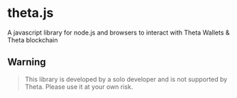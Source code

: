 # theta.js
A javascript library for node.js and browsers to interact with Theta Wallets & Theta blockchain

## Warning 
> This library is developed by a solo developer and is not supported by Theta. Please use it at your own risk.